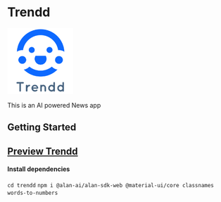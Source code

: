 # Trendd
<img src="Trendd.png" width="150px" alt="hi">

This is an AI powered News app

## Getting Started
## [Preview Trendd](https://trendd.herokuapp.com/)
#### Install dependencies
`cd trendd`
`npm i @alan-ai/alan-sdk-web @material-ui/core classnames words-to-numbers`
